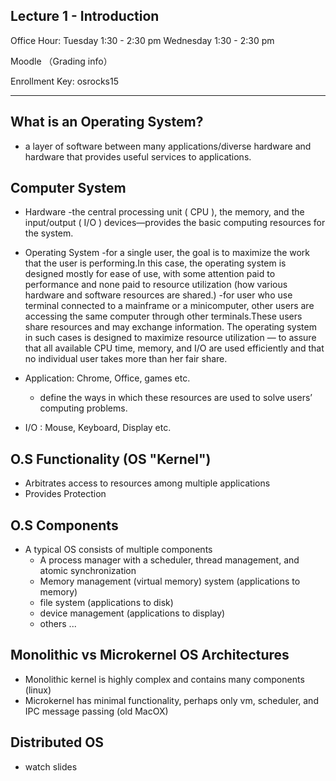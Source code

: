 Lecture 1 - Introduction
------------------------

Office Hour: Tuesday 1:30 - 2:30 pm
			 Wednesday 1:30 - 2:30 pm

Moodle （Grading info）

Enrollment Key: osrocks15

*********************************************************************

What is an Operating System?
-----------------------------
* a layer of software between many applications/diverse hardware and hardware that provides useful services to applications.

Computer System
----------------------
* Hardware
	-the central processing unit ( CPU ), the memory, and the input/output ( I/O ) devices—provides the basic computing resources for the system. 

* Operating System
	-for a single user, the goal is to maximize the work that the user is performing.In this case, the operating system is designed mostly for ease of use, with some attention paid to performance and none paid to resource utilization (how various hardware and software resources are shared.)
	-for user who use terminal connected to a mainframe or a minicomputer, other users are accessing the same computer through other terminals.These users share resources and may exchange information. The operating system in such cases is designed to maximize resource utilization — to assure that all available CPU time, memory, and I/O are used efficiently and that no individual user takes more than her fair share.

* Application: Chrome, Office, games etc.
	- define the ways in which these resources are used to solve users’ computing problems.
* I/O : Mouse, Keyboard, Display etc.


O.S Functionality (OS "Kernel")
------------------------------------
* Arbitrates access to resources among multiple applications
* Provides Protection


O.S Components
---------------
* A typical OS consists of multiple components
	- A process manager with a scheduler, thread management, and atomic synchronization
	- Memory management (virtual memory) system (applications to memory)
	- file system (applications to disk)
	- device management (applications to display)
	- others ...


Monolithic vs Microkernel OS Architectures
------------------------------------------
* Monolithic kernel is highly complex and contains many components (linux)
* Microkernel has minimal functionality, perhaps only vm, scheduler, and IPC message passing (old MacOX)


Distributed OS
---------------
* watch slides









